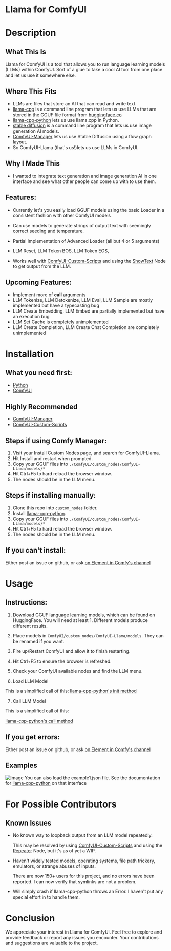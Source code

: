 # Llama for ComfyUI

# Description

## What This Is
Llama for ComfyUI is a tool that allows you to run language learning models (LLMs) within ComfyUI.  Sort of a glue to take a cool AI tool
from one place and let us use it somewhere else.

## Where This Fits
- LLMs are files that store an AI that can read and write text.
- [llama-cpp](https://github.com/ggerganov/llama.cpp) is a command line program that lets us use LLMs that are stored in the GGUF file format from [huggingface.co](https://huggingface.co/models?pipeline_tag=text-generation&sort=trending&search=GGUF)
- [llama-cpp-python](https://github.com/abetlen/llama-cpp-python) lets us use llama.cpp in Python.
- [stable diffusion](https://huggingface.co/spaces/stabilityai/stable-diffusion) is a command line program that lets us use image generation AI models.
- [ComfyUI-Manager](https://github.com/ltdrdata/ComfyUI-Manager) lets us use Stable Diffusion using a flow graph layout.
- So ComfyUI-Llama (that's us!)lets us use LLMs in ComfyUI.

## Why I Made This
- I wanted to integrate text generation and image generation AI in one interface and see what other people can come up with to use them.

## Features:
- Currently let's you easily load GGUF models using the basic Loader in a consistent fashion with other ComfyUI models
- Can use models to generate strings of output text with seemingly correct seeding and temperature.
- Partial Implementation of Advanced Loader (all but 4 or 5 arguments)
- LLM Reset, LLM Token BOS, LLM Token EOS, 

- Works well with [ComfyUI-Custom-Scripts](https://github.com/pythongosssss/ComfyUI-Custom-Scripts) and using the [ShowText](https://github.com/pythongosssss/ComfyUI-Custom-Scripts#show-text) Node to get output from the LLM.

## Upcoming Features:

- Implement more of __call__ arguments
- LLM Tokenize, LLM Detokenize, LLM Eval, LLM Sample are mostly implemented but have a typecasting bug
- LLM Create Embedding, LLM Embed are partially implemented but have an execution bug
- LLM Set Cache is completely unimplemented
- LLM Create Completion, LLM Create Chat Completion are completely unimplemented

# Installation

## What you need first:
- [Python](https://github.com/python)
- [ComfyUI](https://github.com/comfyanonymous/ComfyUI)

## Highly Recommended
- [ComfyUI-Manager](https://github.com/ltdrdata/ComfyUI-Manager)
- [ComfyUI-Custom-Scripts](https://github.com/pythongosssss/ComfyUI-Custom-Scripts)

## Steps if using Comfy Manager:
1. Visit your Install Custom Nodes page, and search for ComfyUI-Llama.
2. Hit Install and restart when prompted.
3. Copy your GGUF files into ```./ComfyUI/custom_nodes/ComfyUI-Llama/models/*```
4. Hit Ctrl+F5 to hard reload the browser window.
5. The nodes should be in the LLM menu.

## Steps if installing manually:
1. Clone this repo into `custom_nodes` folder.
2. Install [llama-cpp-python](https://github.com/abetlen/llama-cpp-python).
3. Copy your GGUF files into ```./ComfyUI/custom_nodes/ComfyUI-Llama/models/*```
4. Hit Ctrl+F5 to hard reload the browser window.
5. The nodes should be in the LLM menu.

## If you can't install:
Either post an issue on github, or ask [on Element in Comfy's channel](https://matrix.to/#/#comfyui:matrix.org)

# Usage

## Instructions:
1. Download GGUF language learning models, which can be found on HuggingFace. You will need at least 1. Different models produce different results.

2. Place models in ```ComfyUI/custom_nodes/ComfyUI-Llama/models```. They can be renamed if you want.

3. Fire up/Restart ComfyUI and allow it to finish restarting.

4. Hit Ctrl+F5 to ensure the browser is refreshed.

5. Check your ComfyUI available nodes and find the LLM menu.

6. Load LLM Model

This is a simplified call of this:
[llama-cpp-python's init method](https://abetlen.github.io/llama-cpp-python/#llama_cpp.llama.Llama.__init__)

7. Call LLM Model

This is a simplified call of this:

[llama-cpp-python's call method](https://abetlen.github.io/llama-cpp-python/#llama_cpp.llama.Llama.__call__)

## If you get errors:
Either post an issue on github, or ask [on Element in Comfy's channel](https://matrix.to/#/#comfyui:matrix.org)

## Examples
![image](https://github.com/daniel-lewis-ab/ComfyUI-Llama/blob/main/example1.png)
You can also load the example1.json file.
See the documentation for [llama-cpp-python](https://abetlen.github.io/llama-cpp-python/) on that interface

# For Possible Contributors

## Known Issues
- No known way to loopback output from an LLM model repeatedly.

    This may be resolved by using [ComfyUI-Custom-Scripts](https://github.com/pythongosssss/ComfyUI-Custom-Scripts)
    and using the [Repeater](https://github.com/pythongosssss/ComfyUI-Custom-Scripts#wip-repeater) Node, but it's
    as of yet a WIP.

- Haven't widely tested models, operating systems, file path trickery, emulators, or strange abuses of inputs.

    There are now 150+ users for this project, and no errors have been reported.  I can now verify that symlinks are not
    a problem.

- Will simply crash if llama-cpp-python throws an Error.  I haven't put any special effort in to handle them.

# Conclusion

We appreciate your interest in Llama for ComfyUI. Feel free to explore and provide feedback or report any issues you encounter. Your contributions and suggestions are valuable to the project.




